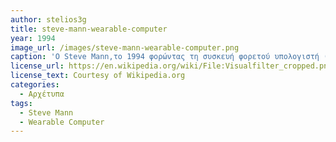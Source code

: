 ```yaml
---
author: stelios3g
title: steve-mann-wearable-computer
year: 1994
image_url: /images/steve-mann-wearable-computer.png
caption: 'Ο Steve Mann,το 1994 φορώντας τη συσκευή φορετού υπολογιστή (wearable computer) που κατασκεύασε.'
license_url: https://en.wikipedia.org/wiki/File:Visualfilter_cropped.png
license_text: Courtesy of Wikipedia.org
categories:
  - Αρχέτυπα
tags:
  - Steve Mann
  - Wearable Computer
---
```

